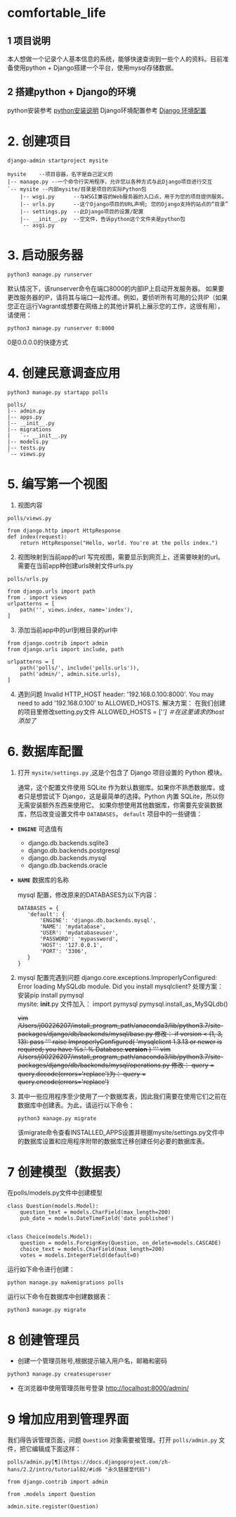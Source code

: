 # comfortable_life
## 1 项目说明
本人想做一个记录个人基本信息的系统，能够快速查询到一些个人的资料。目前准备使用python + Django搭建一个平台，使用mysql存储数据。
## 2 搭建python + Django的环境
python安装参考 [python安装说明](https://github.com/yunfei00/document/blob/master/software_instructions/python.md)
Django环境配置参考 [Django 环境配置](https://github.com/yunfei00/document/blob/master/software_instructions/python_lib/django.md)

# 2. 创建项目
```
django-admin startproject mysite

mysite    --项目容器，名字是自己定义的
|-- manage.py --一个命令行实用程序，允许您以各种方式与此Django项目进行交互
`-- mysite --内部mysite/目录是项目的实际Python包
    |-- wsgi.py      --与WSGI兼容的Web服务器的入口点，用于为您的项目提供服务。
    |-- urls.py      --这个Django项目的URL声明; 您的Django支持的站点的“目录”
    |-- settings.py  --此Django项目的设置/配置
    |-- __init__.py  --空文件，告诉python这个文件夹是python包
    `-- asgi.py

```    
# 3. 启动服务器
```
python3 manage.py runserver
```
默认情况下，该runserver命令在端口8000的内部IP上启动开发服务器。
如果要更改服务器的IP，请将其与端口一起传递。例如，要侦听所有可用的公共IP（如果您正在运行Vagrant或想要在网络上的其他计算机上展示您的工作，这很有用），请使用：
```
python3 manage.py runserver 0:8000
```
0是0.0.0.0的快捷方式

# 4. 创建民意调查应用

```
python3 manage.py startapp polls

polls/
|-- admin.py
|-- apps.py
|-- __init__.py
|-- migrations
|   `-- __init__.py
|-- models.py
|-- tests.py
`-- views.py
```
# 5. 编写第一个视图
1. 视图内容
```
polls/views.py

from django.http import HttpResponse
def index(request):
    return HttpResponse("Hello, world. You're at the polls index.")
```
2. 视图映射到当前app的url
写完视图，需要显示到网页上，还需要映射的url。
需要在当前app种创建urls映射文件urls.py

```
polls/urls.py

from django.urls import path
from . import views
urlpatterns = [
    path('', views.index, name='index'),
]
```

3. 添加当前app中的url到根目录的url中
```
from django.contrib import admin
from django.urls import include, path

urlpatterns = [
    path('polls/', include('polls.urls')),
    path('admin/', admin.site.urls),
]
```

4. 遇到问题
Invalid HTTP_HOST header: '192.168.0.100:8000'. You may need to add '192.168.0.100' to ALLOWED_HOSTS.
解决方案：
在我们创建的项目里修改setting.py文件
ALLOWED_HOSTS = ['*']  ＃在这里请求的host添加了*

# 6. 数据库配置
1. 打开  `mysite/settings.py`  ,这是个包含了 Django 项目设置的 Python 模块。

	通常，这个配置文件使用 SQLite 作为默认数据库。如果你不熟悉数据库，或者只是想尝试下 Django，这是最简单的选择。Python 内置 SQLite，所以你无需安装额外东西来使用它。
	如果你想使用其他数据库，你需要先安装数据库，然后改变设置文件中  `DATABASES`， `default`  项目中的一些键值：

-   **`ENGINE`**  可选值有 
	-  django.db.backends.sqlite3
	- django.db.backends.postgresql
	- django.db.backends.mysql
	- django.db.backends.oracle
-  **`NAME`** 数据库的名称

	mysql 配置，修改原来的DATABASES为以下内容：
	```
	DATABASES = {
	   'default': {
	       'ENGINE': 'django.db.backends.mysql',
	       'NAME': 'mydatabase',
	       'USER': 'mydatabaseuser',
	       'PASSWORD': 'mypassword',
	       'HOST': '127.0.0.1',
	       'PORT': '3306',
	   }
	}
	```

2. mysql 配置完遇到问题
django.core.exceptions.ImproperlyConfigured: Error loading MySQLdb module.
Did you install mysqlclient?
处理方案：
安装pip install pymysql   
mysite:
__init__.py 文件加入：
import pymysql
pymysql.install_as_MySQLdb()

	
	~~vim /Users/j00226207/install_program_path/anaconda3/lib/python3.7/site-packages/django/db/backends/mysql/base.py
	修改：
	if version < (1, 3, 13):
	   pass
	   '''
	   raise ImproperlyConfigured(
	       'mysqlclient 1.3.13 or newer is required; you have %s.'
	       % Database.__version__
	   )
	   '''
	vim /Users/j00226207/install_program_path/anaconda3/lib/python3.7/site-packages/django/db/backends/mysql/operations.py
	修改：
	query = query.decode(errors='replace')为：
	query = query.encode(errors='replace')~~

3. 其中一些应用程序至少使用了一个数据库表，因此我们需要在使用它们之前在数据库中创建表。为此，请运行以下命令：
	```
	python3 manage.py migrate
	```
	该migrate命令查看INSTALLED_APPS设置并根据mysite/settings.py文件中的数据库设置和应用程序附带的数据库迁移创建任何必要的数据库表。

# 7 创建模型（数据表）
在polls/models.py文件中创建模型
```
class Question(models.Model):
    question_text = models.CharField(max_length=200)
    pub_date = models.DateTimeField('date published')


class Choice(models.Model):
    question = models.ForeignKey(Question, on_delete=models.CASCADE)
    choice_text = models.CharField(max_length=200)
    votes = models.IntegerField(default=0)
```
运行如下命令进行创建：
```
python manage.py makemigrations polls
```
运行以下命令在数据库中创建数据表：
```
python3 manage.py migrate
```

# 8 创建管理员
- 创建一个管理员账号,根据提示输入用户名，邮箱和密码
```
python3 manage.py createsuperuser
```
- 在浏览器中使用管理员账号登录  [http://localhost:8000/admin/](http://localhost:8000/admin/)

# 9 增加应用到管理界面
我们得告诉管理页面，问题 `Question` 对象需要被管理。打开 `polls/admin.py` 文件，把它编辑成下面这样：
```
polls/admin.py[¶](https://docs.djangoproject.com/zh-hans/2.2/intro/tutorial02/#id6 "永久链接至代码")

from django.contrib import admin

from .models import Question

admin.site.register(Question)
```

<!--stackedit_data:
eyJoaXN0b3J5IjpbOTUzNDg0OTkyLDg3NTY5NjE5Nyw4NDQzND
I3MjksLTIwNTE1MDE2NiwtMTc3MTQ3MzEzOCwyMDUwMTA4NTEz
LC0xOTY4MzUwNzM2LDczMTI5OTYzMCw5NDMzNjI3MzIsLTcyNT
M0MjYzNywxMDA3Mzk0NTQxLDExOTgzNjI0MSw4MzY4OTczNzEs
LTE4NDM0NjUyMzIsMTQ5MDk5MTk5OCwxMTAxNTA5NTI0XX0=
-->